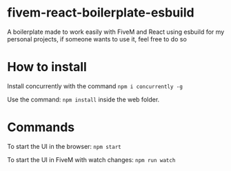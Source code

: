 # fivem-react-boilerplate-esbuild
A boilerplate made to work easily with FiveM and React using esbuild for my personal projects, if someone wants to use it, feel free to do so

# How to install
Install concurrently with the command `npm i concurrently -g`

Use the command: `npm install` inside the web folder.

# Commands
To start the UI in the browser: `npm start`

To start the UI in FiveM with watch changes: `npm run watch`
